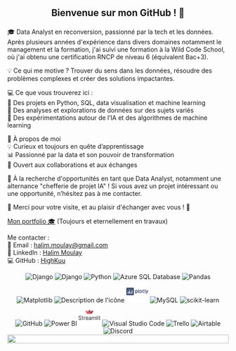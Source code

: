 ## <p align="center"> Bienvenue sur mon GitHub ! 👋</p>

🎓 Data Analyst en reconversion, passionné par la tech et les données. Après plusieurs années d'expérience dans divers domaines notamment le management et la formation, j'ai suivi une formation à la Wild Code School, où j'ai obtenu une certification RNCP de niveau 6 (équivalent Bac+3).

💡 Ce qui me motive ? Trouver du sens dans les données, résoudre des problèmes complexes et créer des solutions impactantes.

💻 Ce que vous trouverez ici :  
🔹 Des projets en Python, SQL, data visualisation et machine learning  
🔹 Des analyses et explorations de données sur des sujets variés  
🔹 Des expérimentations autour de l’IA et des algorithmes de machine learning  

🔎 À propos de moi  
💡 Curieux et toujours en quête d’apprentissage  
📊 Passionné par la data et son pouvoir de transformation  
🤝 Ouvert aux collaborations et aux échanges  


🚀 À la recherche d'opportunités en tant que Data Analyst, notamment une alternance "chefferie de projet IA" ! Si vous avez un projet intéressant ou une opportunité, n’hésitez pas à me contacter.

🙏 Merci pour votre visite, et au plaisir d'échanger avec vous ! 🌟

[Mon portfolio 🎓](https://highkuu.github.io/website_CV.github.io/) (Toujours et eternellement en travaux)

Me contacter :  
📧 Email : halim.moulay@gmail.com  
🔗 LinkedIn : [Halim Moulay](https://www.linkedin.com/in/halim-moulay-219b30274/)  
💻 GitHub : [HighKuu](https://github.com/HighKuu)  

<div align="center">

<div align="center"> 

  <img src="https://wiki.postgresql.org/images/a/a4/PostgreSQL_logo.3colors.svg" alt="Django" width="50" height="50" />
  <img src="https://static.djangoproject.com/img/logos/django-logo-negative.svg" alt="Django" width="50" height="50" />
  <img src="https://cdn.jsdelivr.net/gh/devicons/devicon@latest/icons/python/python-original-wordmark.svg" alt="Python" width="50" height="50" />
  <img src="https://cdn.jsdelivr.net/gh/devicons/devicon@latest/icons/azuresqldatabase/azuresqldatabase-original.svg" alt="Azure SQL Database" width="50" height="50" />
  <img src="https://cdn.jsdelivr.net/gh/devicons/devicon@latest/icons/pandas/pandas-original-wordmark.svg" alt="Pandas" width="50" height="50" />
  <img src="https://cdn.jsdelivr.net/gh/devicons/devicon@latest/icons/matplotlib/matplotlib-original-wordmark.svg" alt="Matplotlib" width="50" height="50" />
  <img src="https://user-images.githubusercontent.com/315810/92254613-279c8000-ee9f-11ea-9b73-5622a7d95f3f.png" alt="Description de l'icône" width="50" height="50" />
  <img src="https://github.com/devicons/devicon/blob/master/icons/plotly/plotly-original-wordmark.svg" alt="Plotly" width="50" height="50" />
  <img src="https://upload.wikimedia.org/wikipedia/fr/6/62/MySQL.svg" alt="MySQL" width="50" height="50" />
  <img src="https://cdn.jsdelivr.net/gh/devicons/devicon@latest/icons/scikitlearn/scikitlearn-original.svg" alt="scikit-learn" width="50" height="50" />
  <img src="https://upload.wikimedia.org/wikipedia/commons/9/91/Octicons-mark-github.svg" alt="GitHub" width="50" height="50" />
  <img src="https://github.com/microsoft/PowerBI-Icons/raw/main/PNG/Power-BI.png" alt="Power BI" width="38" height="38" />
  <img src="https://raw.githubusercontent.com/devicons/devicon/master/icons/streamlit/streamlit-original-wordmark.svg" alt="Streamlit" width="50" height="50" />
  <img src="https://upload.wikimedia.org/wikipedia/commons/9/9a/Visual_Studio_Code_1.35_icon.svg" alt="Visual Studio Code" width="50" height="50" />
  <img src="https://upload.wikimedia.org/wikipedia/en/8/8c/Trello_logo.svg" alt="Trello" width="50" height="50" />
  <img src="https://upload.wikimedia.org/wikipedia/commons/4/4b/Airtable_Logo.svg" alt="Airtable" width="50" height="50" />
  <img src="https://upload.wikimedia.org/wikipedia/fr/4/4f/Discord_Logo_sans_texte.svg" alt="Discord" width="50" height="50" />
  
</div>

<img src="https://i.imgur.com/dBaSKWF.gif" height="20" width="100%">
 <div align="center">
          
 </div>
  
